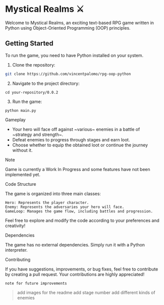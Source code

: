 # Mystical Realms ⚔

Welcome to Mystical Realms, an exciting text-based RPG game written in Python using Object-Oriented Programming (OOP) principles.

## Getting Started

To run the game, you need to have Python installed on your system.

1. Clone the repository:

```bash
git clone https://github.com/vincentpalomo/rpg-oop-python
```

2. Navigate to the project directory:

```
cd your-repository/0.0.2
```

3. Run the game:

```
python main.py
```

Gameplay

- Your hero will face off against ~various~ enemies in a battle of ~strategy and strength~.
- Defeat enemies to progress through stages and earn loot.
- Choose whether to equip the obtained loot or continue the journey without it.

> [!NOTE]
> Game is currently a Work In Progress and some features have not been implemented yet.

Code Structure

The game is organized into three main classes:

    Hero: Represents the player character.
    Enemy: Represents the adversaries your hero will face.
    GameLoop: Manages the game flow, including battles and progression.

Feel free to explore and modify the code according to your preferences and creativity!

Dependencies

The game has no external dependencies. Simply run it with a Python interpreter.

Contributing

If you have suggestions, improvements, or bug fixes, feel free to contribute by creating a pull request. Your contributions are highly appreciated!

`note for future improvements`

> add images for the readme
> add stage number
> add different kinds of enemies
